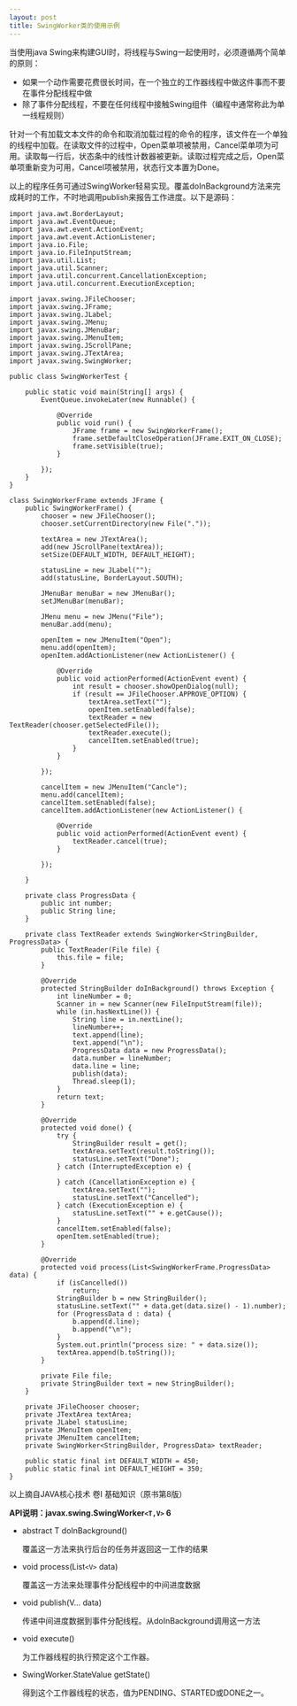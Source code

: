 ```yaml
---
layout: post
title: SwingWorker类的使用示例
---
```


当使用java Swing来构建GUI时，将线程与Swing一起使用时，必须遵循两个简单的原则：

 - 如果一个动作需要花费很长时间，在一个独立的工作器线程中做这件事而不要在事件分配线程中做 
 - 除了事件分配线程，不要在任何线程中接触Swing组件（编程中通常称此为单一线程规则） 

针对一个有加载文本文件的命令和取消加载过程的命令的程序，该文件在一个单独的线程中加载。在读取文件的过程中，Open菜单项被禁用，Cancel菜单项为可用。读取每一行后，状态条中的线性计数器被更新。读取过程完成之后，Open菜单项重新变为可用，Cancel项被禁用，状态行文本置为Done。

以上的程序任务可通过SwingWorker轻易实现。覆盖doInBackground方法来完成耗时的工作，不时地调用publish来报告工作进度。以下是源码：

	import java.awt.BorderLayout;
	import java.awt.EventQueue;
	import java.awt.event.ActionEvent;
	import java.awt.event.ActionListener;
	import java.io.File;
	import java.io.FileInputStream;
	import java.util.List;
	import java.util.Scanner;
	import java.util.concurrent.CancellationException;
	import java.util.concurrent.ExecutionException;
	
	import javax.swing.JFileChooser;
	import javax.swing.JFrame;
	import javax.swing.JLabel;
	import javax.swing.JMenu;
	import javax.swing.JMenuBar;
	import javax.swing.JMenuItem;
	import javax.swing.JScrollPane;
	import javax.swing.JTextArea;
	import javax.swing.SwingWorker;
	
	public class SwingWorkerTest {
	
		public static void main(String[] args) {
			EventQueue.invokeLater(new Runnable() {
	
				@Override
				public void run() {
					JFrame frame = new SwingWorkerFrame();
					frame.setDefaultCloseOperation(JFrame.EXIT_ON_CLOSE);
					frame.setVisible(true);
				}
	
			});
		}
	}
	
	class SwingWorkerFrame extends JFrame {
		public SwingWorkerFrame() {
			chooser = new JFileChooser();
			chooser.setCurrentDirectory(new File("."));
	
			textArea = new JTextArea();
			add(new JScrollPane(textArea));
			setSize(DEFAULT_WIDTH, DEFAULT_HEIGHT);
	
			statusLine = new JLabel("");
			add(statusLine, BorderLayout.SOUTH);
	
			JMenuBar menuBar = new JMenuBar();
			setJMenuBar(menuBar);
	
			JMenu menu = new JMenu("File");
			menuBar.add(menu);
	
			openItem = new JMenuItem("Open");
			menu.add(openItem);
			openItem.addActionListener(new ActionListener() {
	
				@Override
				public void actionPerformed(ActionEvent event) {
					int result = chooser.showOpenDialog(null);
					if (result == JFileChooser.APPROVE_OPTION) {
						textArea.setText("");
						openItem.setEnabled(false);
						textReader = new TextReader(chooser.getSelectedFile());
						textReader.execute();
						cancelItem.setEnabled(true);
					}
				}
	
			});
	
			cancelItem = new JMenuItem("Cancle");
			menu.add(cancelItem);
			cancelItem.setEnabled(false);
			cancelItem.addActionListener(new ActionListener() {
	
				@Override
				public void actionPerformed(ActionEvent event) {
					textReader.cancel(true);
				}
	
			});
	
		}
	
		private class ProgressData {
			public int number;
			public String line;
		}
	
		private class TextReader extends SwingWorker<StringBuilder, ProgressData> {
			public TextReader(File file) {
				this.file = file;
			}
	
			@Override
			protected StringBuilder doInBackground() throws Exception {
				int lineNumber = 0;
				Scanner in = new Scanner(new FileInputStream(file));
				while (in.hasNextLine()) {
					String line = in.nextLine();
					lineNumber++;
					text.append(line);
					text.append("\n");
					ProgressData data = new ProgressData();
					data.number = lineNumber;
					data.line = line;
					publish(data);
					Thread.sleep(1);
				}
				return text;
			}
	
			@Override
			protected void done() {
				try {
					StringBuilder result = get();
					textArea.setText(result.toString());
					statusLine.setText("Done");
				} catch (InterruptedException e) {
	
				} catch (CancellationException e) {
					textArea.setText("");
					statusLine.setText("Cancelled");
				} catch (ExecutionException e) {
					statusLine.setText("" + e.getCause());
				}
				cancelItem.setEnabled(false);
				openItem.setEnabled(true);
			}
	
			@Override
			protected void process(List<SwingWorkerFrame.ProgressData> data) {
				if (isCancelled())
					return;
				StringBuilder b = new StringBuilder();
				statusLine.setText("" + data.get(data.size() - 1).number);
				for (ProgressData d : data) {
					b.append(d.line);
					b.append("\n");
				}
				System.out.println("process size: " + data.size());
				textArea.append(b.toString());
			}
	
			private File file;
			private StringBuilder text = new StringBuilder();
		}

		private JFileChooser chooser;
		private JTextArea textArea;
		private JLabel statusLine;
		private JMenuItem openItem;
		private JMenuItem cancelItem;
		private SwingWorker<StringBuilder, ProgressData> textReader;
	
		public static final int DEFAULT_WIDTH = 450;
		public static final int DEFAULT_HEIGHT = 350;
	}

以上摘自JAVA核心技术 卷I 基础知识（原书第8版）

**API说明：javax.swing.SwingWorker`<T,V>` 6**

 - abstract T doInBackground() 

	覆盖这一方法来执行后台的任务并返回这一工作的结果

 - void process(List`<V>` data) 

	覆盖这一方法来处理事件分配线程中的中间进度数据

 - void publish(V... data) 

	传递中间进度数据到事件分配线程。从doInBackground调用这一方法

 - void execute() 

	为工作器线程的执行预定这个工作器。

 - SwingWorker.StateValue getState() 

	得到这个工作器线程的状态，值为PENDING、STARTED或DONE之一。



